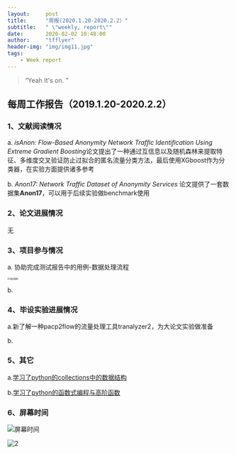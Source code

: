 ```yaml
---
layout:     post
title:      "周报(2020.1.20-2020.2.2）"
subtitle:   " \"weekly, report\""
date:       2020-02-02 10:48:00
author:     "tfflyer"
header-img: "img/img11.jpg"
tags:
    - Week report
---
```


> “Yeah It's on. ”
>


## 每周工作报告（2019.1.20-2020.2.2）

### 1、文献阅读情况

a. *isAnon: Flow-Based Anonymity Network Trafﬁc Identiﬁcation Using Extreme Gradient Boosting*论文提出了一种通过互信息以及随机森林来提取特征、多维度交叉验证防止过拟合的匿名流量分类方法，最后使用XGboost作为分类器，在实验方面提供诸多参考

b. *Anon17: Network Traffic Dataset of Anonymity Services* 论文提供了一套数据集**Anon17**，可以用于后续实验做benchmark使用



### 2、论文进展情况

无

### 3、项目参与情况

a. 协助完成测试报告中的用例-数据处理流程

<img src="https://tva1.sinaimg.cn/large/006tNbRwly1gb4cq1v850j30hl0mh75m.jpg" alt="测试用例" style="zoom:33%;" />

b.

### 4、毕设实验进展情况

a.新了解一种pacp2flow的流量处理工具tranalyzer2，为大论文实验做准备

b.

### 5、其它

a.[学习了python的collections中的数据结构](https://tfflyer.github.io/2020/01/21/function/)

b.[学习了python的函数式编程与高阶函数](https://tfflyer.github.io/2020/01/20/collections/)



### 6、屏幕时间

![屏幕时间](https://tva1.sinaimg.cn/large/006tNbRwly1gbht96invbj30wp0u0q9d.jpg)

![2](https://tva1.sinaimg.cn/large/006tNbRwly1gbhtejbmj8j31ll0u0ai9.jpg)
